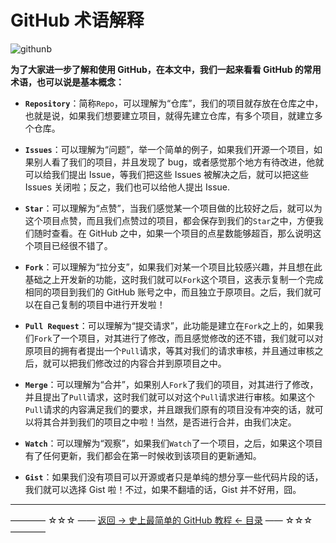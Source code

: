 # GitHub 术语解释

![githunb](http://img.blog.csdn.net/20171128134717645)

**为了大家进一步了解和使用 GitHub，在本文中，我们一起来看看 GitHub 的常用术语，也可以说是基本概念：**


- **`Repository`**：简称`Repo`，可以理解为“仓库”，我们的项目就存放在仓库之中，也就是说，如果我们想要建立项目，就得先建立仓库，有多个项目，就建立多个仓库。

- **`Issues`**：可以理解为“问题”，举一个简单的例子，如果我们开源一个项目，如果别人看了我们的项目，并且发现了 bug，或者感觉那个地方有待改进，他就可以给我们提出 Issue，等我们把这些 Issues 被解决之后，就可以把这些 Issues 关闭啦；反之，我们也可以给他人提出 Issue.

- **`Star`**：可以理解为“点赞”，当我们感觉某一个项目做的比较好之后，就可以为这个项目点赞，而且我们点赞过的项目，都会保存到我们的`Star`之中，方便我们随时查看。在 GitHub 之中，如果一个项目的点星数能够超百，那么说明这个项目已经很不错了。

- **`Fork`**：可以理解为“拉分支”，如果我们对某一个项目比较感兴趣，并且想在此基础之上开发新的功能，这时我们就可以`Fork`这个项目，这表示复制一个完成相同的项目到我们的 GitHub 账号之中，而且独立于原项目。之后，我们就可以在自己复制的项目中进行开发啦！

- **`Pull Request`**：可以理解为“提交请求”，此功能是建立在`Fork`之上的，如果我们`Fork`了一个项目，对其进行了修改，而且感觉修改的还不错，我们就可以对原项目的拥有者提出一个`Pull`请求，等其对我们的请求审核，并且通过审核之后，就可以把我们修改过的内容合并到原项目之中。

- **`Merge`**：可以理解为“合并”，如果别人`Fork`了我们的项目，对其进行了修改，并且提出了`Pull`请求，这时我们就可以对这个`Pull`请求进行审核。如果这个`Pull`请求的内容满足我们的要求，并且跟我们原有的项目没有冲突的话，就可以将其合并到我们的项目之中啦！当然，是否进行合并，由我们决定。

- **`Watch`**：可以理解为“观察”，如果我们`Watch`了一个项目，之后，如果这个项目有了任何更新，我们都会在第一时候收到该项目的更新通知。

- **`Gist`**：如果我们没有项目可以开源或者只是单纯的想分享一些代码片段的话，我们就可以选择 Gist 啦！不过，如果不翻墙的话，Gist 并不好用，囧。


----------
———— ☆☆☆ —— [返回 -> 史上最简单的 GitHub 教程 <- 目录](https://github.com/guobinhit/cg-blog/blob/master/articles/github/GITHUB_README.md) —— ☆☆☆ ————

